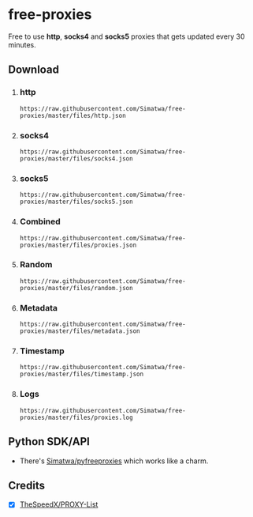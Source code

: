 # free-proxies
Free to use **http**, **socks4** and **socks5** proxies that gets updated every 30 minutes.

## Download

1. ### http

   ```
   https://raw.githubusercontent.com/Simatwa/free-proxies/master/files/http.json
   ```

2. ### socks4

   ```
   https://raw.githubusercontent.com/Simatwa/free-proxies/master/files/socks4.json
   ```

3. ### socks5

   ```
   https://raw.githubusercontent.com/Simatwa/free-proxies/master/files/socks5.json
   ```

4. ### Combined

   ```
   https://raw.githubusercontent.com/Simatwa/free-proxies/master/files/proxies.json
   ```

5. ### Random

   ```
   https://raw.githubusercontent.com/Simatwa/free-proxies/master/files/random.json
   ```

6. ### Metadata

   ```
   https://raw.githubusercontent.com/Simatwa/free-proxies/master/files/metadata.json
   ```

7. ### Timestamp

   ```
   https://raw.githubusercontent.com/Simatwa/free-proxies/master/files/timestamp.json
   ```

8. ### Logs

   ```
   https://raw.githubusercontent.com/Simatwa/free-proxies/master/files/proxies.log
   ```

## Python SDK/API

- There's [Simatwa/pyfreeproxies](https://github.com/Simatwa/pyfreeproxies) which works like a charm.

## Credits

- [x] [TheSpeedX/PROXY-List](https://github.com/TheSpeedX/PROXY-List)